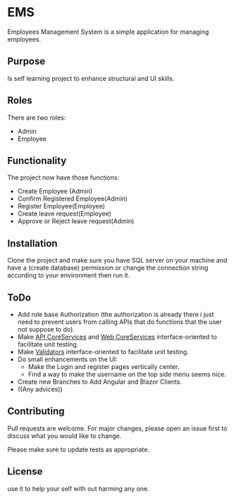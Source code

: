 # EMS

Employees Management System is a simple application for managing employees.

## Purpose
Is self learning project to enhance structural and UI skills.
  
## Roles
There are two roles:
* Admin
* Employee

## Functionality
The project now have those functions:
* Create Employee (Admin)
* Confirm Registered Employee(Admin)
* Register Employee(Employee)
* Create leave request(Employee)
* Approve or Reject leave request(Admin)

## Installation

Clone the project and make sure you have SQL server on your machine and have a (create database) permission or change the connection string according to your environment then run it.

## ToDo
* Add role base Authorization (the authorization is already there i just need to prevent users from calling APIs that do functions that the user not suppose to do).
* Make [API CoreServices](AdaptEMS.API/Helpers/CoreServices.cs) and [Web CoreServices](AdaptEMS.Web/Helpers/CoreServices.cs) interface-oriented to facilitate unit testing.
* Make [Validators](AdaptEMS.API/Helpers/Validators.cs) interface-oriented to facilitate unit testing.
* Do small enhancements on the UI:
  - Make the Login and register pages vertically center.
  - Find a way to make the username on the top side menu seems nice.
* Create new Branches to Add Angular and Blazor Clients.
* ((Any advices))

## Contributing

Pull requests are welcome. For major changes, please open an issue first
to discuss what you would like to change.

Please make sure to update tests as appropriate.

## License

use it to help your self with out harming any one.
